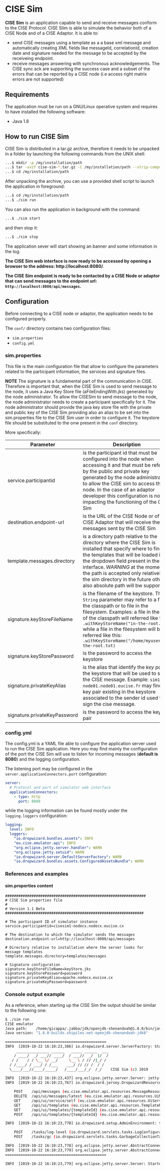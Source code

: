 # CISE Sim

**CISE Sim** is an application capable to send and receive messages conform to the CISE Protocol.
CISE SIim is able to simulate the behavior both of a CISE Node and of a CISE Adaptor. It is able to:
- send CISE messages using a template as a a base xml message and automatically creating XML fields like messageId, correlationId, creation date and signature needed for the message to be accepted by the receiveing endpoint. 
- receive messages answering with synchronous acknowledgements. The CISE sync ack are supporiting the success case and a subset of the errors that can be reported by a CISE node (i.e access right matrix errors are not supported)  

## Requirements
The application must be run on a GNU/Linux operative system and requires to have installed the following software:
- Java 1.8

## How to run CISE Sim
CISE Sim is distributed in a tar.gz archive, therefore it needs to be unpacked in a folder by launching the following commands from the UNIX shell:

```bash
...$ mkdir -p /my/installation/path 
...$ tar -xvzf cise-sim-*.tar.gz -C /my/installation/path --strip-components=1
...$ cd /my/installation/path
```
After unpacking the archive, you can use a provided shell script to launch the application in foreground:

```bash
...$ cd /my/installation/path
...$ ./sim run
```

You can also run the application in background  with the command:

```bash
...$ ./sim start
```

and then stop it:
```bash
...$ ./sim stop
```

The application sever will start showing an banner and some information in the log. 

**The CISE Sim web interface is now ready to be accessed by opening a browser to the address: http://localhost:8080/**.
 
**The CISE Sim endpoint is ready to be contacted by a CISE Node or adaptor that can send messages to the endpoint url: ``http://localhost:8080/api/messages``.**

## Configuration 
Before connecting to a CISE node or adaptor, the application needs to be configured properly.

The ``conf/`` directory contains two configuration files:

- ``sim.properties``
- ``config.yml``

### sim.properties
This file is the main configuration file that allow to configure the parameters related to the participant information, 
the services and signature files.

**NOTE** The signature is a fundamental part of the communication in CISE. Therefore is important that, when the CISE Sim is 
used to send message to the node, it uses a Java Key Store file (aFileEndingWith.jks) generated by the node administrator.
To allow the CISESim to send message to the node, the node administrator needs to create a participant specifically for it. The node administrator should provide the java key store file with the private and public key of the CISE Sim providing also an alias to be set into the sim.properties file to the CISE Sim user in order to configure it. The keystore file should be substituted to the onw present in the ``conf`` directory.   

More specifically: 

| Parameter|Description|
|---|---|
|service.participantid| is the participant id that must be configured into the node when accessing it and that must be referred by the public and private key generated by the node administrator to allow the CISE sim to access the node. In the case of an adaptor developer this configuration is not impacting the functioning of the CISE Sim|
|destination.endpoint-url|is the URL of the CISE Node or of the CISE Adaptor that will receive the messages sent by the CISE Sim|
|template.messages.directory|is a directory path relative to the directory where the CISE Sim is installed that specify where to find the templates that will be loaded in the dropdown field present in the web interface. *WARNING* at the moment the path is accepted only relatively to the sim directory in the future other also absolute path will bw supported.|
|signature.keyStoreFileName|is the filename of the keystore. The `String` parameter may refer to a file in the classpath or to file in the filesystem. Examples: a file in the root of the classpath will referred like this: ``.withKeyStoreName("in-the-root.txt)`` while a file in the filesystem will be referred like this: ``.withKeyStoreName("/home/myuser/in-the-root.txt)``|
|signature.keyStorePassword|is the password to access the keystore|
|signature.privateKeyAlias|is the alias that identify the _key pair_ in the keystore that will be used to sign the CISE message. Example: ``sim1-node01.node01.eucise.fr`` may find the key pair existing in the keystore associated to the sender id used to sign the cise message.|
|signature.privateKeyPassword|is the password to access the key pair|

### config.yml
The config.yml is a YAML file able to configure the application server used to run the CISE Sim application. Here you may find mainly the configuration of the port the CISE Sim will use to listen for incoming messages (**default is 8080**) and the logging configuration. 

The listening port may be configured in the ``server.applicationConnectors.port`` configuration:
```yaml
server:
  # Protocol and port of simulator web interface
  applicationConnectors:
    - type: http
      port: 8080
``` 

while the logging information can be found mostly under the ``logging.loggers`` configuration:
```yaml
logging:
  level: INFO
  loggers:
    "io.dropwizard.bundles.assets": INFO
    "eu.cise.emulator.api": INFO
    "org.eclipse.jetty.server.handler": WARN
    "org.eclipse.jetty.setuid": WARN
    "io.dropwizard.server.DefaultServerFactory": WARN
    "io.dropwizard.bundles.assets.ConfiguredAssetsBundle": WARN
```

### References and examples

#### sim.properties content
```properties
################################################################
# CISE Sim properties file
#
# Version 1.1 Beta
###############################################################

# The participant ID of simulator instance
service.participantid=cisesim1-nodecx.nodecx.eucise.cx

# The destination to which the simulator sends the messages
destination.endpoint-url=http://localhost:8080/api/messages

# Directory relative to installation where the server looks for message templates
template.messages.directory=templates/messages

# Signature configuration
signature.keyStoreFileName=keyStore.jks
signature.keyStorePassword=password
signature.privateKeyAlias=apache.nodecx.eucise.cx
signature.privateKeyPassword=password
```

### Console output example
As a reference, when starting up the CISE Sim the output should be similar to the following one:
```bash
$ ./sim run                                                                                                                      [18:10:17] 
CISE emulator
Java path:    /home/gicappa/.jabba/jdk/openjdk-shenandoah@1.8.0/bin/java
Java version: "1.8.0-builds.shipilev.net-openjdk-shenandoah-jdk8"

==============================================
INFO  [2019-10-22 16:10:23,386] io.dropwizard.server.ServerFactory: Starting EmulatorApp
     _______________ ______   _____ ______  ___
    / ____/  _/ ___// ____/  / ___//  _/  |/  /
   / /    / / \__ \/ __/     \__ \ / // /|_/ /
  / /____/ / ___/ / /___    ___/ // // /  / /
  \____/___//____/_____/   /____/___/_/  /_/    CISE Sim (c) 2019

INFO  [2019-10-22 16:10:23,437] org.eclipse.jetty.server.Server: jetty-9.4.z-SNAPSHOT; built: 2018-06-05T18:24:03.829Z; git: d5fc0523cfa96bfebfbda19606cad384d772f04c; jvm 1.8.0-builds.shipilev.net-openjdk-shenandoah-jdk8-b418-20190629-aarch64-shenandoah-jdk8u222-b06
INFO  [2019-10-22 16:10:23,767] io.dropwizard.jersey.DropwizardResourceConfig: The following paths were found for the configured resources:

    POST    /api/messages (eu.cise.emulator.api.resources.MessageResource)
    DELETE  /api/ui/messages/latest (eu.cise.emulator.api.resources.UiMessageResource)
    GET     /api/ui/service/self (eu.cise.emulator.api.resources.UiServiceResource)
    GET     /api/ui/templates (eu.cise.emulator.api.resources.TemplateResource)
    GET     /api/ui/templates/{templateId} (eu.cise.emulator.api.resources.TemplateResource)
    POST    /api/ui/templates/{templateId} (eu.cise.emulator.api.resources.TemplateResource)

INFO  [2019-10-22 16:10:23,770] io.dropwizard.setup.AdminEnvironment: tasks = 

    POST    /tasks/log-level (io.dropwizard.servlets.tasks.LogConfigurationTask)
    POST    /tasks/gc (io.dropwizard.servlets.tasks.GarbageCollectionTask)

INFO  [2019-10-22 16:10:23,778] org.eclipse.jetty.server.AbstractConnector: Started application@7752c0e7{HTTP/1.1,[http/1.1]}{0.0.0.0:8080}
INFO  [2019-10-22 16:10:23,779] org.eclipse.jetty.server.AbstractConnector: Started admin@77ba583{HTTP/1.1,[http/1.1]}{0.0.0.0:8081}
==============================================

INFO  [2019-10-22 16:10:23,779] org.eclipse.jetty.server.Server: Started @2196ms
``` 
